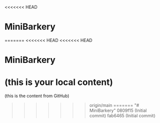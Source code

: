 <<<<<<< HEAD
# MiniBarkery
=======
<<<<<<< HEAD
<<<<<<< HEAD
# MiniBarkery
(this is your local content)
=======
(this is the content from GitHub)
>>>>>>> origin/main
=======
"# MiniBarkery" 
>>>>>>> 0809f15 (Initial commit)
>>>>>>> fab6465 (Initial commit)
